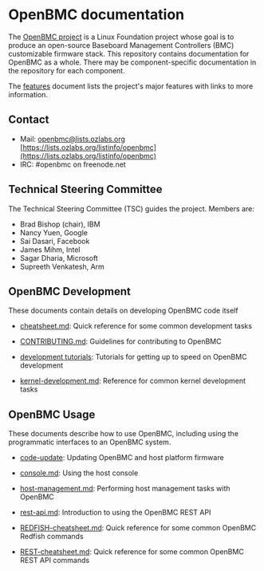 # OpenBMC documentation

The [OpenBMC project](https://www.openbmc.org/) is a Linux Foundation project
whose goal is to produce an open-source Baseboard Management Controllers (BMC)
customizable firmware stack. This repository contains documentation for OpenBMC
as a whole. There may be component-specific documentation in the repository for
each component.

The [features](features.md) document lists the project's major features
with links to more information.

## Contact

- Mail: openbmc@lists.ozlabs.org [https://lists.ozlabs.org/listinfo/openbmc](https://lists.ozlabs.org/listinfo/openbmc)
- IRC: #openbmc on freenode.net

## Technical Steering Committee

The Technical Steering Committee (TSC) guides the project. Members are:

 * Brad Bishop (chair), IBM
 * Nancy Yuen, Google
 * Sai Dasari, Facebook
 * James Mihm, Intel
 * Sagar Dharia, Microsoft
 * Supreeth Venkatesh, Arm

## OpenBMC Development

These documents contain details on developing OpenBMC code itself

 - [cheatsheet.md](cheatsheet.md): Quick reference for some common
   development tasks

 - [CONTRIBUTING.md](CONTRIBUTING.md): Guidelines for contributing to
   OpenBMC

-  [development tutorials](development/README.md): Tutorials for getting up to
   speed on OpenBMC development

 - [kernel-development.md](kernel-development.md): Reference for common
   kernel development tasks

## OpenBMC Usage

These documents describe how to use OpenBMC, including using the programmatic
interfaces to an OpenBMC system.

 - [code-update](code-update): Updating OpenBMC and host platform firmware

 - [console.md](console.md): Using the host console

 - [host-management.md](host-management.md): Performing host management tasks
   with OpenBMC

 - [rest-api.md](rest-api.md): Introduction to using the OpenBMC REST API

 - [REDFISH-cheatsheet.md](REDFISH-cheatsheet.md): Quick reference for some
   common OpenBMC Redfish commands

 - [REST-cheatsheet.md](REST-cheatsheet.md): Quick reference for some common
   OpenBMC REST API commands
